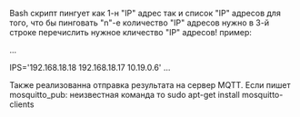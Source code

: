 Bash скрипт пингует как 1-н "IP" адрес так и список "IP" адресов
для того, что бы пинговать "n"-е количество "IP" адресов нужно в 3-й строке перечислить нужное кличество
"IP" адресов! 
пример:

...

IPS='192.168.18.18
192.168.18.17
10.19.0.6'
...

Также реализованна отправка результата на сервер MQTT.
Если пишет 
mosquitto_pub: неизвестная команда
то 
sudo apt-get install mosquitto-clients